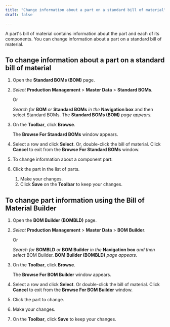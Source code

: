 ```yaml
---
title: "Change information about a part on a standard bill of material"
draft: false

---
```


A part's bill of material contains information about the part and each of its components. You can change information about a part on a standard bill of material.

## To change information about a part on a standard bill of material

1.  Open the **Standard BOMs (BOM)** page.
2.  *Select* **Production Management** > **Master Data** > **Standard BOMs**.

    Or

    *Search for* **BOM** *or* **Standard BOMs** *in the* **Navigation box** and then select Standard BOMs.
The **Standard BOMs (BOM)** *page appears.*

3.  On the **Toolbar**, click **Browse**.

    The **Browse For Standard BOMs** window appears.

4.  Select a row and click **Select**. Or, double-click the bill of material. Click **Cancel** to exit from the **Browse For Standard BOMs** window.
5.  To change information about a component part:
6.  Click the part in the list of parts.
    1.  Make your changes.
    2.  Click **Save** on the **Toolbar** to keep your changes.

## To change part information using the Bill of Material Builder

1.  Open the **BOM Builder (BOMBLD)** page.
2.  *Select* **Production Management** > **Master Data** > **BOM Builder**.

    Or

    *Search for* **BOMBLD** *or* **BOM Builder** *in the* **Navigation box** *and then select* BOM Builder. **BOM Builder (BOMBLD)** *page appears.*

3.  On the **Toolbar**, click **Browse**.

    The **Browse For BOM Builder** window appears.

4.  Select a row and click **Select**. Or double-click the bill of material. Click **Cancel** to exit from the **Browse For BOM Builder** window.
5.  Click the part to change.
6.  Make your changes.
7.  On the **Toolbar**, click **Save** to keep your changes.